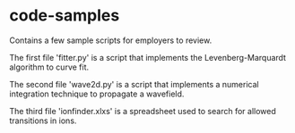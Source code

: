 # code-samples
Contains a few sample scripts for employers to review.

The first file 'fitter.py' is a script that implements the Levenberg-Marquardt algorithm to curve fit.

The second file 'wave2d.py' is a script that implements a numerical integration technique to propagate a wavefield.

The third file 'ionfinder.xlxs' is a spreadsheet used to search for allowed transitions in ions.

